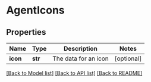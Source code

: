 # AgentIcons


## Properties
Name | Type | Description | Notes
------------ | ------------- | ------------- | -------------
**icon** | **str** | The data for an icon | [optional] 

[[Back to Model list]](../README.md#documentation-for-models) [[Back to API list]](../README.md#documentation-for-api-endpoints) [[Back to README]](../README.md)


